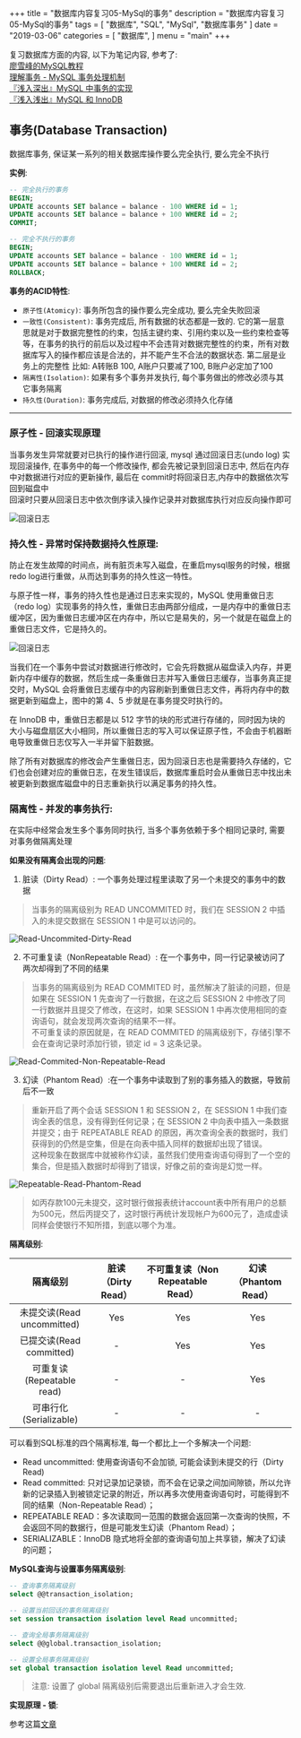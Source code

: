 +++
title = "数据库内容复习05-MySql的事务"
description = "数据库内容复习05-MySql的事务"
tags = [
    "数据库", "SQL", "MySql", "数据库事务"
]
date = "2019-03-06"
categories = [
    "数据库",
]
menu = "main"
+++

复习数据库方面的内容, 以下为笔记内容, 参考了:<br>
[廖雪峰的MySQL教程](https://www.liaoxuefeng.com/wiki/001508284671805d39d23243d884b8b99f440bfae87b0f4000/0015091672511496641de7eeea04f67bf55ccf22e35e428000)<br>
[理解事务 - MySQL 事务处理机制](https://www.jianshu.com/p/bcc614524024)<br>
[『浅入深出』MySQL 中事务的实现](https://draveness.me/mysql-transaction)<br>
[『浅入浅出』MySQL 和 InnoDB](https://draveness.me/mysql-innodb)<br>


## 事务(Database Transaction)

数据库事务, 保证某一系列的相关数据库操作要么完全执行, 要么完全不执行

**实例**:

```SQL
-- 完全执行的事务
BEGIN;
UPDATE accounts SET balance = balance - 100 WHERE id = 1;
UPDATE accounts SET balance = balance + 100 WHERE id = 2;
COMMIT;

-- 完全不执行的事务
BEGIN;
UPDATE accounts SET balance = balance - 100 WHERE id = 1;
UPDATE accounts SET balance = balance + 100 WHERE id = 2;
ROLLBACK;
```

**事务的ACID特性**:

- `原子性(Atomicy)`: 事务所包含的操作要么完全成功, 要么完全失败回滚
- `一致性(Consistent)`: 事务完成后, 所有数据的状态都是一致的. 它的第一层意思就是对于数据完整性的约束，包括主键约束、引用约束以及一些约束检查等等，在事务的执行的前后以及过程中不会违背对数据完整性的约束，所有对数据库写入的操作都应该是合法的，并不能产生不合法的数据状态. 第二层是业务上的完整性 比如: A转账B 100, A账户只要减了100, B账户必定加了100
- `隔离性(Isolation)`: 如果有多个事务并发执行, 每个事务做出的修改必须与其它事务隔离
- `持久性(Duration)`: 事务完成后, 对数据的修改必须持久化存储

---

### 原子性 - 回滚实现原理

当事务发生异常就要对已执行的操作进行回滚, mysql 通过回滚日志(undo log) 实现回滚操作, 在事务中的每一个修改操作, 都会先被记录到回滚日志中, 然后在内存中对数据进行对应的更新操作, 最后在 commit时将回滚日志,内存中的数据依次写回到磁盘中<br>
回滚时只要从回滚日志中依次倒序读入操作记录并对数据库执行对应反向操作即可<br>

![回滚日志](../../pic/2019-03-06/回滚日志.jpeg)


### 持久性 - 异常时保持数据持久性原理:

防止在发生故障的时间点，尚有脏页未写入磁盘，在重启mysql服务的时候，根据redo log进行重做，从而达到事务的持久性这一特性。<br>

与原子性一样，事务的持久性也是通过日志来实现的，MySQL 使用重做日志（redo log）实现事务的持久性，重做日志由两部分组成，一是内存中的重做日志缓冲区，因为重做日志缓冲区在内存中，所以它是易失的，另一个就是在磁盘上的重做日志文件，它是持久的。<br>

![回滚日志](../../pic/2019-03-06/重做日志.jpg)

当我们在一个事务中尝试对数据进行修改时，它会先将数据从磁盘读入内存，并更新内存中缓存的数据，然后生成一条重做日志并写入重做日志缓存，当事务真正提交时，MySQL 会将重做日志缓存中的内容刷新到重做日志文件，再将内存中的数据更新到磁盘上，图中的第 4、5 步就是在事务提交时执行的。<br>

在 InnoDB 中，重做日志都是以 512 字节的块的形式进行存储的，同时因为块的大小与磁盘扇区大小相同，所以重做日志的写入可以保证原子性，不会由于机器断电导致重做日志仅写入一半并留下脏数据。<br>

除了所有对数据库的修改会产生重做日志，因为回滚日志也是需要持久存储的，它们也会创建对应的重做日志，在发生错误后，数据库重启时会从重做日志中找出未被更新到数据库磁盘中的日志重新执行以满足事务的持久性。<br>

### 隔离性 - 并发的事务执行:

在实际中经常会发生多个事务同时执行, 当多个事务依赖于多个相同记录时, 需要对事务做隔离处理

**如果没有隔离会出现的问题**:

1. 脏读（Dirty Read）: 一个事务处理过程里读取了另一个未提交的事务中的数据<br>

> 当事务的隔离级别为 READ UNCOMMITED 时，我们在 SESSION 2 中插入的未提交数据在 SESSION 1 中是可以访问的。

![Read-Uncommited-Dirty-Read](../../pic/2019-03-06/Read-Uncommited-Dirty-Read.jpg)

2. 不可重复读（NonRepeatable Read）: 在一个事务中，同一行记录被访问了两次却得到了不同的结果<br>

> 当事务的隔离级别为 READ COMMITED 时，虽然解决了脏读的问题，但是如果在 SESSION 1 先查询了一行数据，在这之后 SESSION 2 中修改了同一行数据并且提交了修改，在这时，如果 SESSION 1 中再次使用相同的查询语句，就会发现两次查询的结果不一样。<br> 不可重复读的原因就是，在 READ COMMITED 的隔离级别下，存储引擎不会在查询记录时添加行锁，锁定 id = 3 这条记录。

![Read-Commited-Non-Repeatable-Read](../../pic/2019-03-06/Read-Commited-Non-Repeatable-Read.jpg)

3. 幻读（Phantom Read）:在一个事务中读取到了别的事务插入的数据，导致前后不一致<br>

> 重新开启了两个会话 SESSION 1 和 SESSION 2，在 SESSION 1 中我们查询全表的信息，没有得到任何记录；在 SESSION 2 中向表中插入一条数据并提交；由于 REPEATABLE READ 的原因，再次查询全表的数据时，我们获得到的仍然是空集，但是在向表中插入同样的数据却出现了错误。<br>
> 这种现象在数据库中就被称作幻读，虽然我们使用查询语句得到了一个空的集合，但是插入数据时却得到了错误，好像之前的查询是幻觉一样。

![Repeatable-Read-Phantom-Read](../../pic/2019-03-06/Repeatable-Read-Phantom-Read.jpg)

> 如丙存款100元未提交，这时银行做报表统计account表中所有用户的总额为500元，然后丙提交了，这时银行再统计发现帐户为600元了，造成虚读同样会使银行不知所措，到底以哪个为准。

**隔离级别**:

| 隔离级别 |  	脏读（Dirty Read）| 不可重复读（Non Repeatable Read）| 幻读（Phantom Read）|
|:------:|:------:|:------:|:------:|
| 未提交读(Read uncommitted) | Yes | Yes | Yes |
| 已提交读(Read committed) | - | Yes | Yes |
| 可重复读(Repeatable read) | - | - | Yes |
| 可串行化(Serializable) | - | - | - |

可以看到SQL标准的四个隔离标准, 每一个都比上一个多解决一个问题:

- Read uncommitted: 使用查询语句不会加锁, 可能会读到未提交的行（Dirty Read)
- Read committed: 只对记录加记录锁，而不会在记录之间加间隙锁，所以允许新的记录插入到被锁定记录的附近，所以再多次使用查询语句时，可能得到不同的结果（Non-Repeatable Read）；
- REPEATABLE READ：多次读取同一范围的数据会返回第一次查询的快照，不会返回不同的数据行，但是可能发生幻读（Phantom Read）；
- SERIALIZABLE：InnoDB 隐式地将全部的查询语句加上共享锁，解决了幻读的问题；

**MySQL查询与设置事务隔离级别**:

```SQL
-- 查询事务隔离级别
select @@transaction_isolation;

-- 设置当前回话的事务隔离级别
set session transaction isolation level Read uncommitted;

-- 查询全局事务隔离级别
select @@global.transaction_isolation;

-- 设置全局事务隔离级别
set global transaction isolation level Read uncommitted;
```

> 注意: 设置了 global 隔离级别后需要退出后重新进入才会生效.

**实现原理 - 锁**:

参考这篇[文章](https://draveness.me/mysql-innodb#%E9%94%81)
